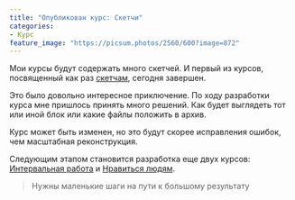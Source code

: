 ```yaml
---
title: "Опубликован курс: Скетчи"
categories:
- Курс
feature_image: "https://picsum.photos/2560/600?image=872"
---
```


Мои курсы будут содержать много скетчей.  И первый из курсов,
посвященный как раз [скетчам](/courses/sketches/index.html), сегодня
завершен.

Это было довольно интересное приключение.  По ходу разработки курса
мне пришлось принять много решений.  Как будет выглядеть тот или иной
блок или какие файлы положить в архив.

Курс может быть изменен, но это будут скорее исправления ошибок, чем
масштабная реконструкция.

Следующим этапом становится разработка еще двух курсов: [Интервальная
работа](/courses/interval-work/index.html) и [Нравиться
людям](/courses/be-attractive/index.html).

> Нужны маленькие шаги на пути к большому результату
